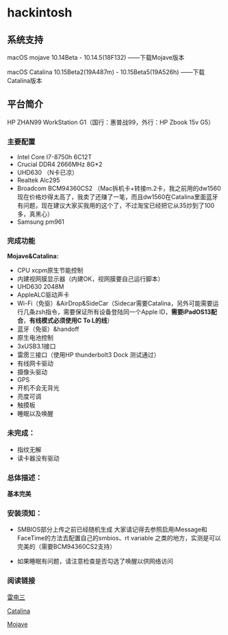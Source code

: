 # hackintosh

## 系统支持

macOS mojave 10.14Beta - 10.14.5(18F132) ——下载Mojave版本

macOS Catalina 10.15Beta2(19A487m) - 10.15Beta5(19A526h) ——下载Catalina版本

## 平台简介

HP ZHAN99 WorkStation G1（国行：惠普战99，外行：HP Zbook 15v G5）

### 主要配置

* Intel Core I7-8750h 6C12T
* Crucial DDR4 2666MHz 8G*2
* UHD630 （N卡已凉）
* Realtek Alc295
* Broadcom BCM94360CS2 （Mac拆机卡+转接m.2卡，我之前用的dw1560现在价格炒得太高了，我卖了还赚了一笔，而且dw1560在Catalina里面蓝牙有问题，现在建议大家买我用的这个了，不过淘宝已经把它从35炒到了100多，真黑心）
* Samsung pm961

### 完成功能

**Mojave&Catalina:**

* CPU xcpm原生节能控制
* 内建视网膜显示器（内建OK，视网膜要自己运行脚本）
* UHD630 2048M
* AppleALC驱动声卡
* Wi-Fi（免驱）&AirDrop&SideCar（Sidecar需要Catalina，另外可能需要运行几条zsh指令，需要保证所有设备登陆同一个Apple ID，**需要iPadOS13配合**，**有线模式必须使用C To L的线**）
* 蓝牙（免驱）&handoff 
* 原生电池控制
* 3xUSB3.1接口
* 雷雳三接口（使用HP thunderbolt3 Dock 测试通过）
* 有线网卡驱动
* 摄像头驱动
* GPS
* 开机不会无背光
* 亮度可调
* 触摸板
* 睡眠以及唤醒


### 未完成：


* 指纹无解
* 读卡器没有驱动


### 总体描述：

**基本完美**

### 安装须知：

* SMBIOS部分上传之前已经随机生成 大家请记得去参照启用iMessage和FaceTime的方法去配置自己的smbios、rt variable 之类的地方，实测是可以完美的（需要BCM94360CS2支持）

* 如果睡眠有问题，请注意检查是否勾选了唤醒以供网络访问


### 阅读链接

[雷电三](https://zhuanlan.zhihu.com/p/75536927)

[Catalina](https://zhuanlan.zhihu.com/p/68774850)

[Mojave](https://zhuanlan.zhihu.com/p/54927820)
